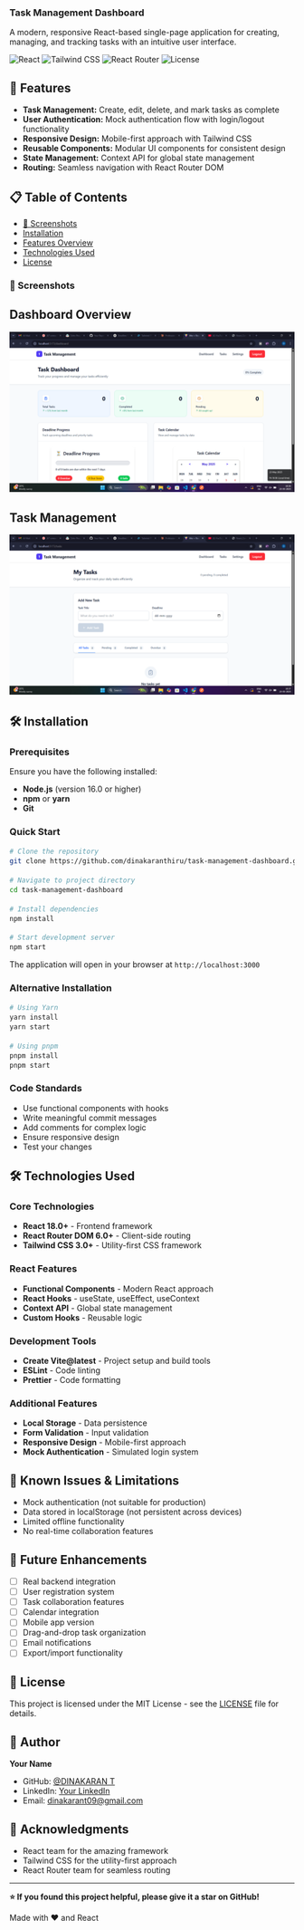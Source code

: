 ### Task Management Dashboard

A modern, responsive React-based single-page application for creating, managing, and tracking tasks with an intuitive user interface.

![React](https://img.shields.io/badge/React-18.0+-blue.svg)
![Tailwind CSS](https://img.shields.io/badge/Tailwind%20CSS-3.0+-green.svg)
![React Router](https://img.shields.io/badge/React%20Router-6.0+-red.svg)
![License](https://img.shields.io/badge/License-MIT-yellow.svg)

## 🚀 Features

- **Task Management:** Create, edit, delete, and mark tasks as complete
- **User Authentication:** Mock authentication flow with login/logout functionality
- **Responsive Design:** Mobile-first approach with Tailwind CSS
- **Reusable Components:** Modular UI components for consistent design
- **State Management:** Context API for global state management
- **Routing:** Seamless navigation with React Router DOM


## 📋 Table of Contents

- [📸 Screenshots](#screenshots)
- [Installation](#installation)
- [Features Overview](#features-overview)
- [Technologies Used](#technologies-used)
- [License](#license)

### 📸 Screenshots

## Dashboard Overview
![Dashboard Screenshot](https://github.com/dinakaranthiru/task-management-dashboard/blob/bd0ef9e0eff02170f59e4f32d38946f4f3fc53de/task-management)

## Task Management
![Task Management Screenshot](https://github.com/dinakaranthiru/task-management-dashboard/blob/ef337c171b25778abf0d39a755fb441560cc03c7/task.png)


## 🛠️ Installation

### Prerequisites

Ensure you have the following installed:
- **Node.js** (version 16.0 or higher)
- **npm** or **yarn**
- **Git**

### Quick Start

```bash
# Clone the repository
git clone https://github.com/dinakaranthiru/task-management-dashboard.git

# Navigate to project directory
cd task-management-dashboard

# Install dependencies
npm install

# Start development server
npm start
```

The application will open in your browser at `http://localhost:3000`

### Alternative Installation

```bash
# Using Yarn
yarn install
yarn start

# Using pnpm
pnpm install
pnpm start
```

### Code Standards

- Use functional components with hooks
- Write meaningful commit messages
- Add comments for complex logic
- Ensure responsive design
- Test your changes

## 🛠️ Technologies Used

### Core Technologies
- **React 18.0+** - Frontend framework
- **React Router DOM 6.0+** - Client-side routing
- **Tailwind CSS 3.0+** - Utility-first CSS framework

### React Features
- **Functional Components** - Modern React approach
- **React Hooks** - useState, useEffect, useContext
- **Context API** - Global state management
- **Custom Hooks** - Reusable logic

### Development Tools
- **Create Vite@latest** - Project setup and build tools
- **ESLint** - Code linting
- **Prettier** - Code formatting

### Additional Features
- **Local Storage** - Data persistence
- **Form Validation** - Input validation
- **Responsive Design** - Mobile-first approach
- **Mock Authentication** - Simulated login system

## 🐛 Known Issues & Limitations

- Mock authentication (not suitable for production)
- Data stored in localStorage (not persistent across devices)
- Limited offline functionality
- No real-time collaboration features

## 🔮 Future Enhancements

- [ ] Real backend integration
- [ ] User registration system
- [ ] Task collaboration features
- [ ] Calendar integration
- [ ] Mobile app version
- [ ] Drag-and-drop task organization
- [ ] Email notifications
- [ ] Export/import functionality

## 📄 License

This project is licensed under the MIT License - see the [LICENSE](LICENSE) file for details.

## 👤 Author

**Your Name**
- GitHub: [@DINAKARAN T](https://github.com/dinakaranthiru)
- LinkedIn: [Your LinkedIn](https://www.linkedin.com/in/dinakaran-thiru-4243bb206/)
- Email: dinakarant09@gmail.com

## 🙏 Acknowledgments

- React team for the amazing framework
- Tailwind CSS for the utility-first approach
- React Router team for seamless routing

---

**⭐ If you found this project helpful, please give it a star on GitHub!**

Made with ❤️ and React
